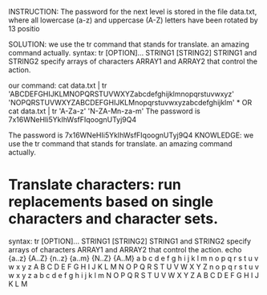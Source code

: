 INSTRUCTION:
The password for the next level is stored in the file data.txt, where all lowercase (a-z) and uppercase (A-Z) letters have been rotated by 13 positio

SOLUTION:
we use the tr command that stands for translate. an amazing command actually.
syntax: tr [OPTION]... STRING1 [STRING2]
STRING1  and STRING2 specify arrays of characters ARRAY1 and ARRAY2 that control the action.

our command: cat data.txt | tr 'ABCDEFGHIJKLMNOPQRSTUVWXYZabcdefghijklmnopqrstuvwxyz' 'NOPQRSTUVWXYZABCDEFGHIJKLMnopqrstuvwxyzabcdefghijklm'
*
OR
cat data.txt | tr 'A-Za-z' 'N-ZA-Mn-za-m'
The password is 7x16WNeHIi5YkIhWsfFIqoognUTyj9Q4

The password is 7x16WNeHIi5YkIhWsfFIqoognUTyj9Q4
KNOWLEDGE:
we use the tr command that stands for translate. an amazing command actually.
# Translate characters: run replacements based on single characters and character sets.
syntax: tr [OPTION]... STRING1 [STRING2]
STRING1  and STRING2 specify arrays of characters ARRAY1 and ARRAY2 that control the action.
echo {a..z} {A..Z}  {n..z} {a..m} {N..Z} {A..M}
a b c d e f g h i j k l m n o p q r s t u v w x y z A B C D E F G H I J K L M N O P Q R S T U V W X Y Z n o p q r s t u v w x y z a b c d e f g h i j k l m N O P Q R S T U V W X Y Z A B C D E F G H I J K L M

